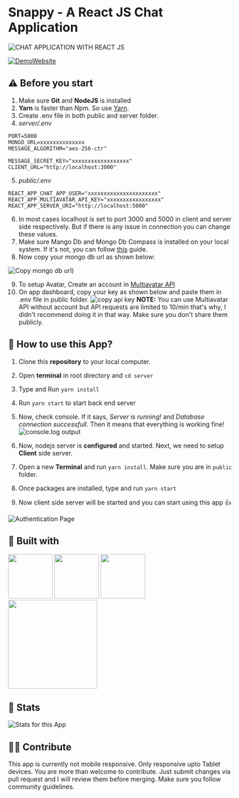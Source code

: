 # Snappy - A React JS Chat Application


![CHAT APPLICATION WITH REACT JS](https://user-images.githubusercontent.com/71302066/173859274-3176af8c-0819-4a14-9746-a6f85ba12db5.png)

[![DemoWebsite](https://img.shields.io/website-up-down-green-red/http/shields.io.svg)](https://snappy-chatapp.netlify.app/)

## ⚠️ Before you start
1. Make sure **Git** and **NodeJS** is installed
2. **Yarn** is faster than Npm. So use [Yarn](https://classic.yarnpkg.com/lang/en/docs/install/).
3. Create .env file in both public and server folder.
4. _server/.env_
```
PORT=5000
MONGO_URL=xxxxxxxxxxxxxx
MESSAGE_ALGORITHM="aes-256-ctr"

MESSAGE_SECRET_KEY="xxxxxxxxxxxxxxxxxx"
CLIENT_URL="http://localhost:3000"
```
5. _public/.env_
```
REACT_APP_CHAT_APP_USER="xxxxxxxxxxxxxxxxxxxxxx"
REACT_APP_MULTIAVATAR_API_KEY="xxxxxxxxxxxxxxxxx"
REACT_APP_SERVER_URI="http://localhost:5000"
```

6. In most cases localhost is set to port 3000 and 5000 in client and server side respectively. But if there is any issue in connection you can change these values.
7. Make sure Mango Db and Mongo Db Compass is installed on your local system. If it's not, you can follow [this](https://www.mongodb.com/docs/manual/tutorial/) guide.
8. Now copy your mongo db url as shown below:

![Copy mongo db url](https://user-images.githubusercontent.com/71302066/173810573-e01250c2-8929-46dc-8adb-3fcd6f16e59c.png))

<!-- *NOTE:* Both `MESSAGE_SECRET_KEY` and `REACT_APP_CHAT_APP_USER` are just different random strings. You can generate them using a [password generator](https://passwordsgenerator.net/). Make sure their length is of decent amount like 16 or 32. -->

9. To setup Avatar, Create an account in [Multiavatar API](https://multiavatar.com)
10. On app dashboard, copy your key as shown below and paste them in .env file in public folder.
![copy api key](https://user-images.githubusercontent.com/71302066/173812498-cbbd0dca-4cfc-494f-9aee-f3acfdb5e339.png)
**NOTE:** You can use Multiavatar API without account but API requests are limited to 10/min that's why, I didn't recommend doing it in that way.
Make sure you don't share them publicly.

## 📌 How to use this App?
1. Clone this **repository** to your local computer.
2. Open **terminal** in root directory and `cd server`
3. Type and Run `yarn install`
4. Run `yarn start` to start back end server
5. Now, check console. If it says, _Server is running!_ and _Database connection successfull_. Then it means that everything is working fine!
![console.log output](https://user-images.githubusercontent.com/71302066/173813948-8dfe60a2-5a26-4174-987e-bb8e6f6c2c02.png)

6. Now, nodejs server is **configured** and started. Next, we need to setup **Client** side server.
7. Open a new **Terminal** and run `yarn install`. Make sure you are in `public` folder.
8. Once packages are installed, type and run `yarn start`
9. Now client side server will be started and you can start using this app :+1:

![Authentication Page](https://user-images.githubusercontent.com/71302066/173814643-c1e05a3c-7089-4e79-b1b2-25ddf987cb8b.png)

## 📃 Built with
[<img src="https://media3.giphy.com/media/ln7z2eWriiQAllfVcn/200w.webp" width="100">](https://www.javascript.com/)
[<img src="https://i.giphy.com/media/eNAsjO55tPbgaor7ma/200w.webp" width="100">](https://reactjs.org/)
[<img src="https://media3.giphy.com/media/kdFc8fubgS31b8DsVu/giphy.webp" width="100">](https://nodejs.org/)
<img src="https://img.shields.io/badge/MongoDB-4EA94B?style=for-the-badge&logo=mongodb&logoColor=white" width="200" />

## 🔧 Stats

![Stats for this App](https://user-images.githubusercontent.com/71302066/173817276-26d0d2ea-c47a-4e57-b267-16436150749d.svg)

## 🙌🏼 Contribute
This app is currently not mobile responsive. Only responsive upto Tablet devices. You are more than welcome to contribute. Just submit changes via pull request and I will review them before merging. Make sure you follow community guidelines.


